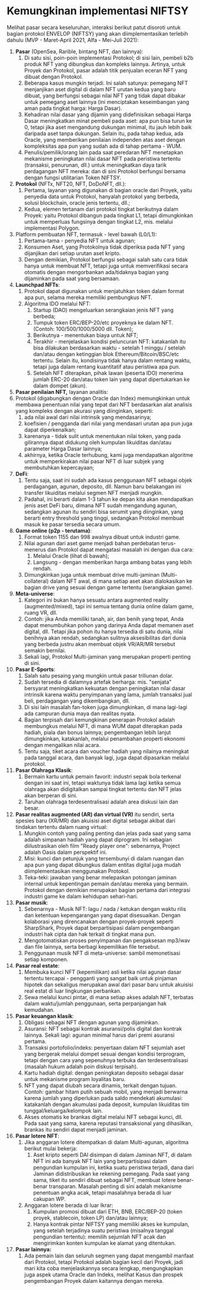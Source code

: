 # Kemungkinan implementasi NIFTSY

Melihat pasar secara keseluruhan, interaksi berikut patut disoroti untuk bagian protokol ENVELOP (NIFTSY) yang akan diimplementasikan terlebih dahulu (MVP - Maret-April 2021, Alfa - Mei-Juli 2021):

1. **Pasar** (OpenSea, Rarible, bintang NFT, dan lainnya):
   1. Di satu sisi, poin-poin implementasi Protokol; di sisi lain, pembeli b2b produk NFT yang dibungkus dan kompleks lainnya. Artinya, untuk Proyek dan Protokol, pasar adalah titik penjualan eceran NFT yang dibuat dengan Protokol.
   2. Beberapa kasus mungkin terjadi. Ini salah satunya: pemegang NFT menjanjikan aset digital di dalam NFT urutan kedua yang baru dibuat, yang berfungsi sebagai nilai NFT yang tidak dapat dibakar untuk pemegang aset lainnya (ini menciptakan keseimbangan yang aman pada tingkat harga: Harga Dasar).
   3. Kehadiran nilai dasar yang dijamin yang didefinisikan sebagai Harga Dasar meningkatkan minat pembeli pada aset: apa pun bisa turun ke 0, tetapi jika aset mengandung dukungan minimal, itu jauh lebih baik daripada aset tanpa dukungan. Selain itu, pada tahap kedua, ada Oracle, yang memberikan penilaian independen atas aset dengan kompleksitas apa pun yang sudah ada di tahap pertama - WUM.
   4. Penulis/pemilik/orang lain pada saat peredaran NFT menetapkan mekanisme peningkatan nilai dasar NFT pada peristiwa tertentu (transaksi, penurunan, dll.) untuk meningkatkan daya tarik perdagangan NFT mereka: dan di sini Protokol berfungsi bersama dengan fungsi utilitarian Token NIFTSY.
2. **Protokol** (NFTx, NFT20, NFT, DoDoNFT, dll.):
   1. Pertama, layanan yang digunakan di bagian oracle dari Proyek, yaitu penyedia data untuk Protokol, hanyalah protokol yang berbeda, solusi blockchain, oracle jenis tertentu, dll.;
   2. Kedua, elemen tertanam dari protokol tingkat berikutnya dalam Proyek: yaitu Protokol dibangun pada tingkat L1, tetapi dimungkinkan untuk memperluas fungsinya dengan tingkat L2, mis. melalui implementasi Polygon.
3. Platform pembuatan NFT, termasuk - level bawah (L0/L1):
   1. Pertama-tama - penyedia NFT untuk agunan;
   2. Konsumen Aset, yang Protokolnya tidak diperiksa pada NFT yang dijanjikan dari setiap urutan aset kripto.
   3. Dengan demikian, Protokol berfungsi sebagai salah satu cara tidak hanya untuk membuat NFT, tetapi juga untuk memverifikasi secara otomatis dengan mengorbankan ada/tidaknya bagian yang dijaminkan pada saat yang bersamaan.
4. **Launchpad NFTs**:
   1. Protokol dapat digunakan untuk menjatuhkan token dalam format apa pun, selama mereka memiliki pembungkus NFT.
   2. Algoritma IDO melalui NFT:
      1. Startup (DAO) mengeluarkan serangkaian jenis NFT yang berbeda;
      2. Tumpuk token ERC/BEP-20/etc proyeknya ke dalam NFT. (Contoh: 100/500/1000/5000 dll. Token);
      3. Berikutnya - menentukan biaya untuk NFT;
      4. Terakhir - menjelaskan kondisi peluncuran NFT: katakanlah itu bisa dilakukan berdasarkan waktu - setelah 1 minggu / setelah dan/atau dengan ketinggian blok Ethereum/Bitcoin/BSC/etc tertentu. Selain itu, kondisinya tidak hanya dalam rentang waktu, tetapi juga dalam rentang kuantitatif atau peristiwa apa pun.
      5. Setelah NFT diterapkan, pihak lawan (peserta IDO) menerima jumlah ERC-20 dan/atau token lain yang dapat dipertukarkan ke dalam dompet (akun).
5. **Pasar penilaian NFT,** layanan analitis:
6. Protokol (digabungkan dengan Oracle dan Index) memungkinkan untuk membawa penentuan nilai yang tepat dari NFT berdasarkan alat analisis yang kompleks dengan akurasi yang diinginkan, seperti:
   1. ada nilai awal dari nilai intrinsik yang mendasarinya;
   2. koefisien / pengganda dari nilai yang mendasari urutan apa pun juga dapat diperkenalkan;
   3. karenanya - tidak sulit untuk menentukan nilai token, yang pada gilirannya dapat didukung oleh kumpulan likuiditas dan/atau parameter Harga Dasar lainnya;
   4. akhirnya, ketika Oracle terhubung, kami juga mendapatkan algoritme untuk memperkirakan nilai pasar NFT di luar subjek yang membutuhkan kepercayaan;
7. **DeFi**:
   1. Tentu saja, saat ini sudah ada kasus penggunaan NFT sebagai objek perdagangan, agunan, deposito, dll. Namun baru belakangan ini transfer likuiditas melalui segmen NFT menjadi mungkin.
   2. Padahal, ini berarti dalam 1-3 tahun ke depan kita akan mendapatkan jenis aset DeFi baru, dimana NFT sudah mengandung agunan, sedangkan agunan itu sendiri bisa serumit yang diinginkan, yang berarti entry threshold yang tinggi, sedangkan Protokol membuat masuk ke pasar tersedia secara umum.
8. **Game online (p2p - terutama)**:
   1. Format token 1155 dan 998 awalnya dibuat untuk industri game.
   2. Nilai agunan dari aset game menjadi bahan perdebatan terus-menerus dan Protokol dapat mengatasi masalah ini dengan dua cara:
      1. Melalui Oracle (lihat di bawah);
      2. Langsung - dengan memberikan harga ambang batas yang lebih rendah.
   3. Dimungkinkan juga untuk membuat drive multi-jaminan (Multi-collateral) dalam NFT awal, di mana setiap aset akan dialokasikan ke bagian drive yang sesuai dengan game tertentu (serangkaian game).
9. **Meta-universe**:
   1. Kategori ini bukan hanya sesuatu antara augmented reality (augmented/mixed), tapi ini semua tentang dunia online dalam game, ruang VR, dll.
   2. Contoh: jika Anda memiliki tanah, air, dan benih yang tepat, Anda dapat menumbuhkan pohon yang darinya Anda dapat memanen aset digital, dll. Tetapi jika pohon itu hanya tersedia di satu dunia, nilai benihnya akan rendah, sedangkan sulitnya aksesibilitas dari dunia yang berbeda justru akan membuat objek VR/AR/MR tersebut semakin bernilai.
   3. Sekali lagi, Protokol Multi-jaminan yang merupakan properti penting di sini.
10. **Pasar E-Sports**:
    1. Salah satu pesaing yang mungkin untuk pasar triliunan dolar.
    2. Sudah tersedia di dalamnya artefak berharga: mis. "senjata" bersyarat meningkatkan kekuatan dengan peningkatan nilai dasar intrinsik karena waktu penyimpanan yang lama, jumlah transaksi jual beli, perdagangan yang dikembangkan, dll.
    3. Di sisi lain masalah fan-token juga dimungkinkan, di mana lagi-lagi ada campuran dunia maya dan realitas nyata.
    4. Bagian terpisah dari kemungkinan penerapan Protokol adalah membungkus melalui NFT, di mana WUM dapat diterapkan pada hadiah, piala dan bonus lainnya; pengembangan lebih lanjut dimungkinkan, katakanlah, melalui penambahan properti ekonomi dengan mengalikan nilai acara.
    5. Tentu saja, tiket acara dan voucher hadiah yang nilainya meningkat pada tanggal acara, dan banyak lagi, juga dapat dipasarkan melalui protokol.
11. **Pasar Olahraga Klasik**:
    1. Bermain kartu untuk pemain favorit: industri sepak bola terkenal dengan ini saat ini, tetapi waktunya tidak lama lagi ketika semua olahraga akan didigitalkan sampai tingkat tertentu dan NFT jelas akan berperan di sini.
    2. Taruhan olahraga terdesentralisasi adalah area diskusi lain dan besar.
12. **Pasar realitas augmented (AR) dan virtual (VR)** itu sendiri, serta spesies baru (XR/MR) dan akuisisi aset digital sebagai akibat dari tindakan tertentu dalam ruang virtual:
    1. Mungkin contoh yang paling penting dan jelas pada saat yang sama adalah simpanan hadiah yang dapat diprogram. Ini sebagian diilustrasikan oleh film "Ready player one": sebenarnya, Project adalah Oasis dalam perspektif ini.
    2. Misi: kunci dan petunjuk yang tersembunyi di dalam ruangan dan apa pun yang dapat dibungkus dalam entitas digital juga mudah diimplementasikan menggunakan Protokol.
    3. Teka-teki: jawaban yang benar melepaskan potongan jaminan internal untuk kepentingan pemain dan/atau mereka yang bermain. Protokol dengan demikian merupakan bagian pertama dari integrasi industri game ke dalam kehidupan sehari-hari.
13. **Pasar musik**:
    1. Sebenarnya - Musik NFT: lagu / nada / ketukan dengan waktu rilis dan ketentuan kepengarangan yang dapat disesuaikan. Dengan kolaborasi yang direncanakan dengan proyek-proyek seperti SharpShark, Proyek dapat berpartisipasi dalam pengembangan industri hak cipta dan hak terkait di tingkat mana pun.
    2. Mengotomatiskan proses penyimpanan dan pengaksesan mp3/wav dan file lainnya, serta berbagi kepemilikan file tersebut.
    3. Penggunaan musik NFT di meta-universe: sambil memonetisasi setiap komponen.
14. **Pasar real estate**:
    1. Membuka kunci NFT (kepemilikan) asli ketika nilai agunan dasar tertentu tercapai - pengganti yang sangat baik untuk pinjaman hipotek dan sekaligus merupakan awal dari pasar baru untuk akuisisi real estat di luar lingkungan perbankan.
    2. Sewa melalui kunci pintar, di mana setiap akses adalah NFT, terbatas dalam waktu/jumlah penggunaan, serta perpanjangan hak kemudahan.
15. **Pasar keuangan klasik**:
    1. Obligasi sebagai NFT dengan agunan yang dijaminkan.
    2. Asuransi: NFT sebagai kontrak asuransi/polis digital dan kontrak lainnya. Sekali lagi: agunan minimal harus dari premi asuransi pertama.
    3. Transaksi portofolio/indeks: penyertaan dalam NFT sejumlah aset yang bergerak melalui dompet sesuai dengan kondisi terprogram, tetapi dengan cara yang sepenuhnya terbuka dan terdesentralisasi (masalah hukum adalah poin diskusi terpisah).
    4. Kartu hadiah digital: dengan peningkatan deposito sebagai dasar untuk mekanisme program loyalitas baru.
    5. NFT yang dapat diubah secara dinamis, terkait dengan tujuan. Contoh: gambar hitam putih sebuah mobil, yang menjadi berwarna karena jumlah yang diperlukan pada saldo mendekati akumulasi: katakanlah dengan akumulasi pada deposit, kumpulan likuiditas tim tunggal/keluarga/kelompok lain.
    6. Akses otomatis ke brankas digital melalui NFT sebagai kunci, dll. Pada saat yang sama, karena reputasi transaksional yang dihasilkan, brankas itu sendiri dapat menjadi jaminan.
16. **Pasar lotere NFT**:
    1. Jika anggaran lotere ditempatkan di dalam Multi-agunan, algoritma berikut mulai bekerja:
       1. Aset kripto seperti DAI disimpan di dalam Jaminan NFT, di dalam NFT ini ada banyak NFT lain yang berpartisipasi dalam pengundian kumpulan ini, ketika suatu peristiwa terjadi, dana dari Jaminan didistribusikan ke rekening pemegang. Pada saat yang sama, tiket itu sendiri dibuat sebagai NFT, membuat lotere benar-benar transparan. Masalah penting di sini adalah mekanisme penentuan angka acak, tetapi masalahnya berada di luar cakupan WP.
    2. Anggaran lotere berada di luar Ikrar:
       1. Kumpulan promosi dibuat dari ETH, BNB, ERC/BEP-20 (token proyek, stablecoin, token LP) dan/atau lainnya;
       2. Hanya kontrak pintar NIFTSY yang memiliki akses ke kumpulan, yang setelah terjadinya suatu peristiwa (misalnya tanggal pengundian tertentu): memilih sejumlah NFT acak dan mengirimkan konten kumpulan ke alamat yang ditentukan.
17. **Pasar lainnya:**
    1. Ada pemain lain dan seluruh segmen yang dapat mengambil manfaat dari Protokol, tetapi Protokol adalah bagian kecil dari Proyek, jadi mari kita coba menjelaskannya secara lengkap, mengungkapkan juga aspek utama Oracle dan Indeks, melihat Kasus dan prospek pengembangan Proyek dalam kaitannya dengan mereka.
